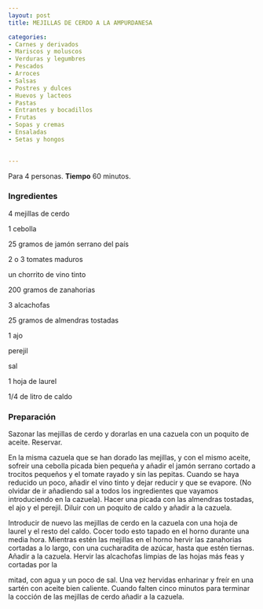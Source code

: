 ```yaml
---
layout: post
title: MEJILLAS DE CERDO A LA AMPURDANESA

categories:
- Carnes y derivados
- Mariscos y moluscos
- Verduras y legumbres
- Pescados
- Arroces
- Salsas
- Postres y dulces
- Huevos y lacteos
- Pastas
- Entrantes y bocadillos
- Frutas
- Sopas y cremas
- Ensaladas
- Setas y hongos
 

---
```


Para 4 personas.
<b>Tiempo</b> 60 minutos.

<h3>Ingredientes</h3>

4 mejillas de cerdo

1 cebolla

25 gramos de jamón serrano del país

2 o 3 tomates maduros

un chorrito de vino tinto

200 gramos de zanahorias

3 alcachofas

25 gramos de almendras tostadas

1 ajo

perejil

sal

1 hoja de laurel

1/4 de litro de caldo

<h3>Preparación</h3>

Sazonar las mejillas de cerdo y dorarlas en una cazuela con un poquito de aceite. Reservar.

En la misma cazuela que se han dorado las mejillas, y con el mismo aceite, sofreir una cebolla picada bien pequeña y añadir el jamón serrano cortado a trocitos pequeños y el tomate rayado y sin las pepitas. Cuando se haya reducido un poco, añadir el vino tinto y dejar reducir y que se evapore. (No olvidar de ir añadiendo sal a todos los ingredientes que vayamos introduciendo en la cazuela). Hacer una picada con las almendras tostadas, el ajo y el perejil. Diluir con un poquito de caldo y añadir a la cazuela.

Introducir de nuevo las mejillas de cerdo en la cazuela con una hoja de laurel y el resto del caldo. Cocer todo esto tapado en el horno durante una media hora. Mientras estén las mejillas en el horno hervir las zanahorias cortadas a lo largo, con una cucharadita de azúcar, hasta que estén tiernas. Añadir a la cazuela. Hervir las alcachofas limpias de las hojas más feas y cortadas por la

mitad, con agua y un poco de sal. Una vez hervidas enharinar y freír en una sartén con aceite bien caliente. Cuando falten cinco minutos para terminar la cocción de las mejillas de cerdo añadir a la cazuela.

